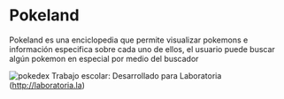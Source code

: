 # Pokeland
Pokeland es una enciclopedia que permite visualizar pokemons e información especifica sobre cada uno de ellos, el usuario puede buscar algún pokemon en especial por medio del buscador

![pokedex](https://user-images.githubusercontent.com/32860795/38651883-1be33878-3dc9-11e8-9276-2fd632ad64aa.jpg)
Trabajo escolar: Desarrollado para Laboratoria (http://laboratoria.la)

